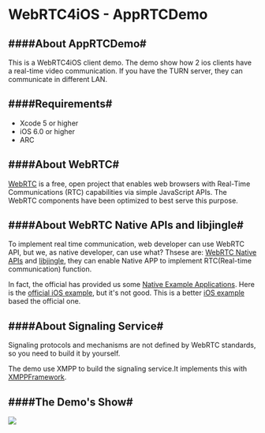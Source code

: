 WebRTC4iOS - AppRTCDemo
=================================
####About AppRTCDemo#
---
This is a WebRTC4iOS client demo. The demo show how 2 ios clients have a real-time video communication. If you have the TURN server, they can communicate in different LAN.


####Requirements#
---
* Xcode 5 or higher
* iOS 6.0 or higher
* ARC


####About WebRTC#
---
[WebRTC](http://www.webrtc.org/home) is a free, open project that enables web browsers with Real-Time Communications (RTC) capabilities via simple JavaScript APIs. The WebRTC components have been optimized to best serve this purpose. 


####About WebRTC Native APIs and libjingle#
---
To implement real time communication, web developer can use WebRTC API, but we, as native developer, can use what? Thsese are: [WebRTC Native APIs](http://www.webrtc.org/reference/native-apis) and [libjingle](https://code.google.com/p/libjingle/source/browse/#svn%2Ftrunk%2Ftalk%2Fapp%2Fwebrtc), they can enable Native APP to implement RTC(Real-time communication) function.

In fact, the official has provided us some [Native Example Applications](https://code.google.com/p/webrtc/source/browse/#svn%2Ftrunk%2Ftalk%2Fexamples). Here is the [official iOS example](https://code.google.com/p/webrtc/source/browse/#svn%2Ftrunk%2Ftalk%2Fexamples%2Fios%2FAppRTCDemo%253Fstate%253Dclosed), but it's not good. This is a better [iOS example](https://github.com/gandg/webrtc-ios "gandg/webrtc-ios") based the official one.
	
	
####About Signaling Service#
---
Signaling protocols and mechanisms are not defined by WebRTC standards, so you need to build it by yourself.

The demo use XMPP to build the signaling service.It implements this with [XMPPFramework](https://github.com/robbiehanson/XMPPFramework).

####The Demo's Show#
---
![](AppRTCDemo.gif)

